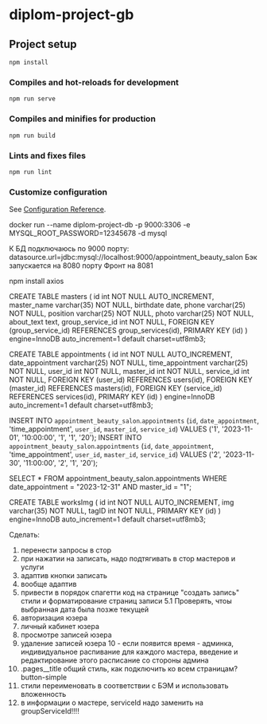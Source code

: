 # diplom-project-gb

## Project setup

```
npm install
```

### Compiles and hot-reloads for development

```
npm run serve
```

### Compiles and minifies for production

```
npm run build
```

### Lints and fixes files

```
npm run lint
```

### Customize configuration

See [Configuration Reference](https://cli.vuejs.org/config/).

docker run --name diplom-project-db -p 9000:3306 -e MYSQL_ROOT_PASSWORD=12345678 -d mysql

К БД подключаюсь по 9000 порту:
datasource.url=jdbc:mysql://localhost:9000/appointment_beauty_salon
Бэк запускается на 8080 порту
Фронт на 8081

npm install axios

CREATE TABLE masters (
id int NOT NULL AUTO_INCREMENT,
master_name varchar(35) NOT NULL,
birthdate date,
phone varchar(25) NOT NULL,
position varchar(25) NOT NULL,
photo varchar(25) NOT NULL,
about_text text,
group_service_id int NOT NULL,
FOREIGN KEY (group_service_id) REFERENCES group_services(id),
PRIMARY KEY (id)
) engine=InnoDB auto_increment=1 default charset=utf8mb3;

CREATE TABLE appointments (
id int NOT NULL AUTO_INCREMENT,
date_appointment varchar(25) NOT NULL,
time_appointment varchar(25) NOT NULL,
user_id int NOT NULL,
master_id int NOT NULL,
service_id int NOT NULL,
FOREIGN KEY (user_id) REFERENCES users(id),
FOREIGN KEY (master_id) REFERENCES masters(id),
FOREIGN KEY (service_id) REFERENCES services(id),
PRIMARY KEY (id)
) engine=InnoDB auto_increment=1 default charset=utf8mb3;

INSERT INTO `appointment_beauty_salon`.`appointments` (`id`, `date_appointment`, 'time_appointment', `user_id`, `master_id`, `service_id`) VALUES ('1', '2023-11-01', '10:00:00', '1', '1', '20');
INSERT INTO `appointment_beauty_salon`.`appointments` (`id`, `date_appointment`, 'time_appointment', `user_id`, `master_id`, `service_id`) VALUES ('2', '2023-11-30', '11:00:00', '2', '1', '20');

SELECT \* FROM appointment_beauty_salon.appointments WHERE date_appointment = "2023-12-31" AND master_id = "1";

CREATE TABLE worksImg (
id int NOT NULL AUTO_INCREMENT,
img varchar(35) NOT NULL,
tagID int NOT NULL,
PRIMARY KEY (id)
) engine=InnoDB auto_increment=1 default charset=utf8mb3;

Сделать:

1. перенести запросы в стор
2. при нажатии на записать, надо подтягивать в стор мастеров и услуги
3. адаптив кнопки записать
4. вообще адаптив
5. привести в порядок спагетти код на странице "создать запись"
   стили и форматирование страниц записи
   5.1 Проверять, чтоы выбранная дата была позже текущей
6. авторизация юзера
7. личный кабинет юзера
8. просмотре записей юзера
9. удаление записей юзера
   10 - если появится время - админка, индивидуальное распивание для каждого мастера, введение и редактирование этого расписание со стороны админа
10. .pages\_\_title общий стиль, как подключить ко всем страницам? button-simple
11. стили переименовать в соответствии с БЭМ и использовать вложенность
12. в информации о мастере, serviceId надо заменить на groupServiceId!!!!
